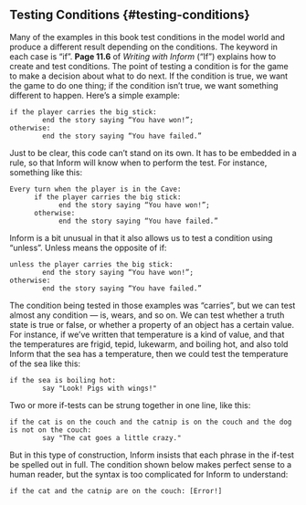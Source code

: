 ## Testing Conditions {#testing-conditions}

Many of the examples in this book test conditions in the model world and produce a different result depending on the conditions. The keyword in each case is “if”. **Page 11.6** of _Writing with Inform_ (“If”) explains how to create and test conditions. The point of testing a condition is for the game to make a decision about what to do next. If the condition is true, we want the game to do one thing; if the condition isn’t true, we want something different to happen. Here’s a simple example:

```inform7
if the player carries the big stick:
        end the story saying “You have won!”;
otherwise:
        end the story saying “You have failed.”
```

Just to be clear, this code can’t stand on its own. It has to be embedded in a rule, so that Inform will know when to perform the test. For instance, something like this:

```inform7
Every turn when the player is in the Cave:
      if the player carries the big stick:
            end the story saying “You have won!”;
      otherwise:
            end the story saying “You have failed.”
```

Inform is a bit unusual in that it also allows us to test a condition using “unless”. Unless means the opposite of if:

```inform7
unless the player carries the big stick:
        end the story saying “You have won!”;
otherwise:
        end the story saying “You have failed.”
```

The condition being tested in those examples was “carries”, but we can test almost any condition — is, wears, and so on. We can test whether a truth state is true or false, or whether a property of an object has a certain value. For instance, if we’ve written that temperature is a kind of value, and that the temperatures are frigid, tepid, lukewarm, and boiling hot, and also told Inform that the sea has a temperature, then we could test the temperature of the sea like this:

```inform7
if the sea is boiling hot:
        say "Look! Pigs with wings!"
```

Two or more if-tests can be strung together in one line, like this:

```inform7
if the cat is on the couch and the catnip is on the couch and the dog is not on the couch:
        say "The cat goes a little crazy."
```

But in this type of construction, Inform insists that each phrase in the if-test be spelled out in full. The condition shown below makes perfect sense to a human reader, but the syntax is too complicated for Inform to understand:

```inform7
if the cat and the catnip are on the couch: [Error!]
```
